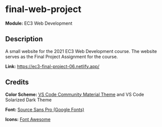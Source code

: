 # final-web-project

**Module:** EC3 Web Development

## Description

A small website for the 2021 EC3 Web Development course.
The website serves as the Final Project Assignment for the course.

**Link:** <https://ec3-final-project-06.netlify.app/>

## Credits

**Color Scheme:** [VS Code Community Material Theme](https://marketplace.visualstudio.com/items?itemName=Equinusocio.vsc-community-material-theme) and VS Code Solarized Dark Theme

**Font:** [Source Sans Pro (Google Fonts)](https://fonts.google.com/specimen/Source+Sans+Pro)

**Icons:** [Font Awesome](https://fontawesome.com/)
